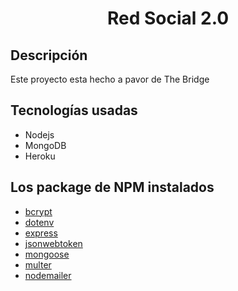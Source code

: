 # <center>Red Social 2.0</center>

## Descripción
Este proyecto esta hecho a pavor de The Bridge

## Tecnologías usadas
* Nodejs
* MongoDB
* Heroku

## Los package de NPM instalados
* [bcrypt](https://www.npmjs.com/package/bcrypt)
* [dotenv](https://www.npmjs.com/package/dotenv)
* [express](https://www.npmjs.com/package/express)
* [jsonwebtoken](https://www.npmjs.com/package/jsonwebtoken)
* [mongoose](https://www.npmjs.com/package/mongoose)
* [multer](https://www.npmjs.com/package/multer)
* [nodemailer](https://www.npmjs.com/package/nodemailer)
